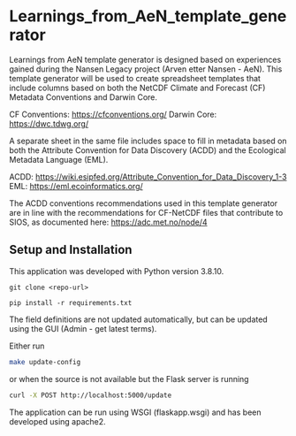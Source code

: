 # Learnings_from_AeN_template_generator

Learnings from AeN template generator is designed based on experiences gained during the Nansen Legacy project (Arven etter Nansen - AeN). This template generator will be used to create spreadsheet templates that include columns based on both the NetCDF Climate and Forecast (CF) Metadata Conventions and Darwin Core.

CF Conventions: https://cfconventions.org/
Darwin Core: https://dwc.tdwg.org/

A separate sheet in the same file includes space to fill in metadata based on both the Attribute Convention for Data Discovery (ACDD) and the Ecological Metadata Language (EML).

ACDD: https://wiki.esipfed.org/Attribute_Convention_for_Data_Discovery_1-3
EML: https://eml.ecoinformatics.org/

The ACDD conventions recommendations used in this template generator are in line with the recommendations for CF-NetCDF files that contribute to SIOS, as documented here:
https://adc.met.no/node/4

## Setup and Installation

This application was developed with Python version 3.8.10.

```
git clone <repo-url>

pip install -r requirements.txt
```

The field definitions are not updated automatically, but can be updated using the GUI (Admin - get latest terms).

Either run
```sh
make update-config
```

or when the source is not available but the Flask server is running
```sh
curl -X POST http://localhost:5000/update
```

The application can be run using WSGI (flaskapp.wsgi) and has been developed using apache2.  
